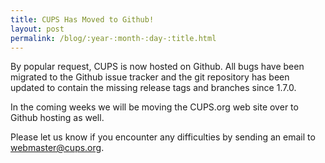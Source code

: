 ```yaml
---
title: CUPS Has Moved to Github!
layout: post
permalink: /blog/:year-:month-:day-:title.html
---
```


By popular request, CUPS is now hosted on Github. All bugs have been migrated to the Github issue tracker and the git repository has been updated to contain the missing release tags and branches since 1.7.0.

In the coming weeks we will be moving the CUPS.org web site over to Github hosting as well.

Please let us know if you encounter any difficulties by sending an email to webmaster@cups.org.
